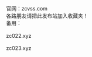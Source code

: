 官网：zcvss.com<br> 
各路朋友请把此发布站加入收藏夹！<br>
备用：<br>
<br>
zc022.xyz<br>
       <br>
zc023.xyz<br>
       <br>



       
